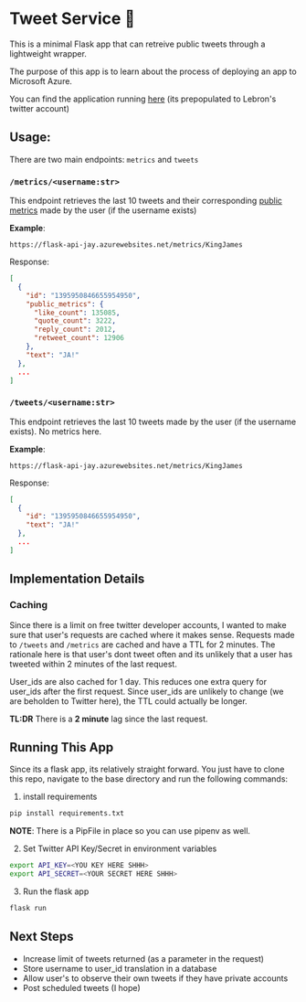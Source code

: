 # Tweet Service 🦉

This is a minimal Flask app that can retreive public tweets through a lightweight wrapper. 

The purpose of this app is to learn about the process of deploying an app to Microsoft Azure.

You can find the application running [here](https://flask-api-jay.azurewebsites.net/metrics/KingJames) (its prepopulated to Lebron's twitter account)


## Usage:

There are two main endpoints: `metrics` and `tweets`

### `/metrics/<username:str>`

This endpoint retrieves the last 10 tweets and their corresponding [public metrics](https://developer.twitter.com/en/docs/twitter-api/metrics) made by the user (if the username exists)

**Example**:
```
https://flask-api-jay.azurewebsites.net/metrics/KingJames
```
Response:

```json
[ 
  {
    "id": "1395950846655954950", 
    "public_metrics": {
      "like_count": 135085, 
      "quote_count": 3222, 
      "reply_count": 2012, 
      "retweet_count": 12906
    }, 
    "text": "JA!"
  },
  ...
]
```
### `/tweets/<username:str>`

This endpoint retrieves the last 10 tweets made by the user (if the username exists). No metrics here.

**Example**:
```
https://flask-api-jay.azurewebsites.net/metrics/KingJames
```

Response:
```json
[
  {
    "id": "1395950846655954950", 
    "text": "JA!"
  },
  ...
]
```

## Implementation Details

 ### Caching
 Since there is a limit on free twitter developer accounts, I wanted to make sure that user's requests are cached where it makes sense. Requests made to `/tweets` and `/metrics` are cached and have a TTL for 2 minutes. The rationale here is that user's dont tweet often and its unlikely that a user has tweeted within 2 minutes of the last request. 

 User_ids are also cached for 1 day. This reduces one extra query for user_ids after the first request. Since user_ids are unlikely to change (we are beholden to Twitter here), the TTL could actually be longer.
 
 **TL:DR** There is a **2 minute** lag since the last request.

## Running This App
Since its a flask app, its relatively straight forward. You just have to clone this repo, navigate to the base directory and run the following commands:

1. install requirements

```bash
pip install requirements.txt
```

**NOTE**: There is a PipFile in place so you can use pipenv as well. 

2. Set Twitter API Key/Secret in environment variables
```bash
export API_KEY=<YOU KEY HERE SHHH>
export API_SECRET=<YOUR SECRET HERE SHHH> 
```

3. Run the flask app

```bash
flask run
```

## Next Steps
- Increase limit of tweets returned (as a parameter in the request)
- Store username to user_id translation in a database
- Allow user's to observe their own tweets if they have private accounts
- Post scheduled tweets (I hope)